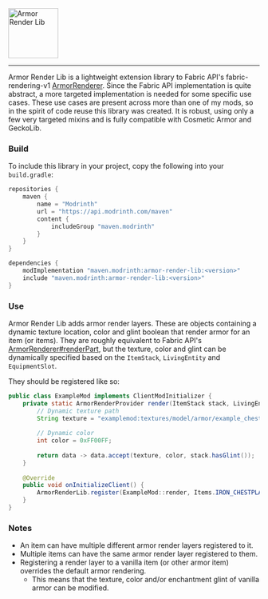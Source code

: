 <img src="https://github.com/CleverNucleus/ArmorRenderLib/blob/main/img/logo.png?raw=true" alt="Armor Render Lib" height="100" />
<hr />

Armor Render Lib is a lightweight extension library to Fabric API's fabric-rendering-v1 [ArmorRenderer](https://github.com/FabricMC/fabric/tree/1.18.2/fabric-rendering-v1). Since the Fabric API implementation is quite abstract, a more targeted implementation is needed for some specific use cases. These use cases are present across more than one of my mods, so in the spirit of code reuse this library was created. It is robust, using only a few very targeted mixins and is fully compatible with Cosmetic Armor and GeckoLib.

### Build

To include this library in your project, copy the following into your `build.gradle`:

```gradle
repositories {
    maven {
        name = "Modrinth"
        url = "https://api.modrinth.com/maven"
        content {
            includeGroup "maven.modrinth"
        }
    }
}
```

```gradle
dependencies {
    modImplementation "maven.modrinth:armor-render-lib:<version>"
    include "maven.modrinth:armor-render-lib:<version>"
}
```

### Use

Armor Render Lib adds armor render layers. These are objects containing a dynamic texture location, color and glint boolean that render armor for an item (or items). They are roughly equivalent to Fabric API's [ArmorRenderer#renderPart](https://github.com/FabricMC/fabric/blob/f14603e8624d4cb192846321c429cc00c9ef6f55/fabric-rendering-v1/src/main/java/net/fabricmc/fabric/api/client/rendering/v1/ArmorRenderer.java#L69), but the texture, color and glint can be dynamically specified based on the `ItemStack`, `LivingEntity` and `EquipmentSlot`.

They should be registered like so:

```java
public class ExampleMod implements ClientModInitializer {
    private static ArmorRenderProvider render(ItemStack stack, LivingEntity entity, EquipmentSlot slot) {
        // Dynamic texture path
        String texture = "examplemod:textures/model/armor/example_chestplate.png";
        
        // Dynamic color
        int color = 0xFF00FF;
        
        return data -> data.accept(texture, color, stack.hasGlint());
    }
    
    @Override
    public void onInitializeClient() {
        ArmorRenderLib.register(ExampleMod::render, Items.IRON_CHESTPLATE);
    }
}
```

### Notes

- An item can have multiple different armor render layers registered to it.
- Multiple items can have the same armor render layer registered to them.
- Registering a render layer to a vanilla item (or other armor item) overrides the default armor rendering. 
  - This means that the texture, color and/or enchantment glint of vanilla armor can be modified.
